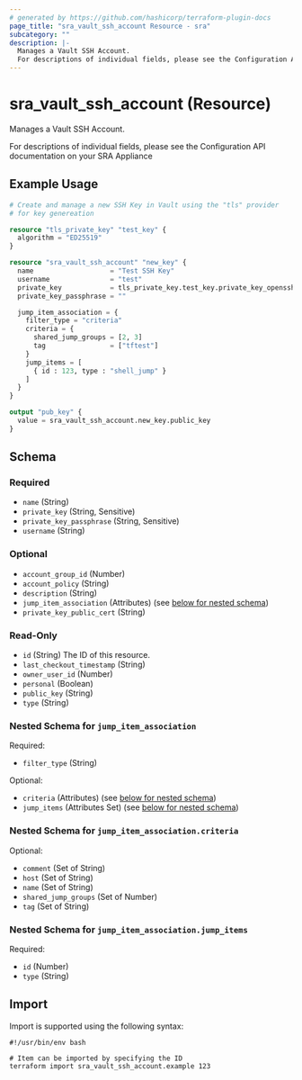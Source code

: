 ```yaml
---
# generated by https://github.com/hashicorp/terraform-plugin-docs
page_title: "sra_vault_ssh_account Resource - sra"
subcategory: ""
description: |-
  Manages a Vault SSH Account.
  For descriptions of individual fields, please see the Configuration API documentation on your SRA Appliance
---
```


# sra_vault_ssh_account (Resource)

Manages a Vault SSH Account.

For descriptions of individual fields, please see the Configuration API documentation on your SRA Appliance

## Example Usage

```terraform
# Create and manage a new SSH Key in Vault using the "tls" provider
# for key genereation

resource "tls_private_key" "test_key" {
  algorithm = "ED25519"
}

resource "sra_vault_ssh_account" "new_key" {
  name                   = "Test SSH Key"
  username               = "test"
  private_key            = tls_private_key.test_key.private_key_openssh
  private_key_passphrase = ""

  jump_item_association = {
    filter_type = "criteria"
    criteria = {
      shared_jump_groups = [2, 3]
      tag                = ["tftest"]
    }
    jump_items = [
      { id : 123, type : "shell_jump" }
    ]
  }
}

output "pub_key" {
  value = sra_vault_ssh_account.new_key.public_key
}
```

<!-- schema generated by tfplugindocs -->
## Schema

### Required

- `name` (String)
- `private_key` (String, Sensitive)
- `private_key_passphrase` (String, Sensitive)
- `username` (String)

### Optional

- `account_group_id` (Number)
- `account_policy` (String)
- `description` (String)
- `jump_item_association` (Attributes) (see [below for nested schema](#nestedatt--jump_item_association))
- `private_key_public_cert` (String)

### Read-Only

- `id` (String) The ID of this resource.
- `last_checkout_timestamp` (String)
- `owner_user_id` (Number)
- `personal` (Boolean)
- `public_key` (String)
- `type` (String)

<a id="nestedatt--jump_item_association"></a>
### Nested Schema for `jump_item_association`

Required:

- `filter_type` (String)

Optional:

- `criteria` (Attributes) (see [below for nested schema](#nestedatt--jump_item_association--criteria))
- `jump_items` (Attributes Set) (see [below for nested schema](#nestedatt--jump_item_association--jump_items))

<a id="nestedatt--jump_item_association--criteria"></a>
### Nested Schema for `jump_item_association.criteria`

Optional:

- `comment` (Set of String)
- `host` (Set of String)
- `name` (Set of String)
- `shared_jump_groups` (Set of Number)
- `tag` (Set of String)


<a id="nestedatt--jump_item_association--jump_items"></a>
### Nested Schema for `jump_item_association.jump_items`

Required:

- `id` (Number)
- `type` (String)

## Import

Import is supported using the following syntax:

```shell
#!/usr/bin/env bash

# Item can be imported by specifying the ID
terraform import sra_vault_ssh_account.example 123
```
